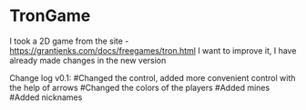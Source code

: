 # TronGame

I took a 2D game from the site - https://grantjenks.com/docs/freegames/tron.html
I want to improve it, I have already made changes in the new version

Change log v0.1:
#Changed the control, added more convenient control with the help of arrows
#Changed the colors of the players
#Added mines
#Added nicknames